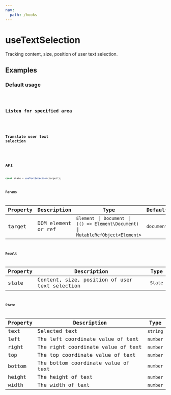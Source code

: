 ```yaml
---
nav:
  path: /hooks
---
```


# useTextSelection

Tracking content, size, position of user text selection.

## Examples

### Default usage

<code src="./demo/demo1.tsx" />

### Listen for specified area

<code src="./demo/demo3.tsx" />

### Translate user text selection

<code src="./demo/demo2.tsx" />

## API

```typescript
const state = useTextSelection(target?);
```

### Params

| Property | Description        | Type                                                                                 | Default    |
| -------- | ------------------ | ------------------------------------------------------------------------------------ | ---------- |
| target   | DOM element or ref | `Element` \| `Document` \| `(() => Element\Document)` \| `MutableRefObject<Element>` | `document` |

### Result

| Property | Description                                    | Type    |
| -------- | ---------------------------------------------- | ------- |
| state    | Content, size, position of user text selection | `State` |

### State

| Property | Description                         | Type     |
| -------- | ----------------------------------- | -------- |
| text     | Selected text                       | `string` |
| left     | The left coordinate value of text   | `number` |
| right    | The right coordinate value of text  | `number` |
| top      | The top coordinate value of text    | `number` |
| bottom   | The bottom coordinate value of text | `number` |
| height   | The height of text                  | `number` |
| width    | The width of text                   | `number` |
